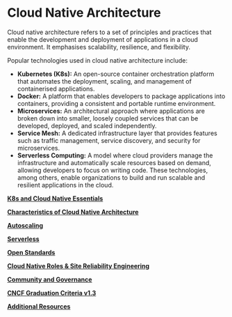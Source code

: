# Cloud Native Architecture
Cloud native architecture refers to a set of principles and practices that enable the development and deployment of applications in a cloud environment. It emphasises scalability, resilience, and flexibility.

Popular technologies used in cloud native architecture include:

- **Kubernetes (K8s):** An open-source container orchestration platform that automates the deployment, scaling, and management of containerised applications.
- **Docker:** A platform that enables developers to package applications into containers, providing a consistent and portable runtime environment.
- **Microservices:** An architectural approach where applications are broken down into smaller, loosely coupled services that can be developed, deployed, and scaled independently.
- **Service Mesh:** A dedicated infrastructure layer that provides features such as traffic management, service discovery, and security for microservices.
- **Serverless Computing:** A model where cloud providers manage the infrastructure and automatically scale resources based on demand, allowing developers to focus on writing code.
These technologies, among others, enable organizations to build and run scalable and resilient applications in the cloud.

[**K8s and Cloud Native Essentials**](https://kevinsulatra.github.io/k8snotes/kcna_notes/k8s_cloud_native_essentials.html)

[**Characteristics of Cloud Native Architecture**]()

[**Autoscaling**]()

[**Serverless**]()

[**Open Standards**]()

[**Cloud Native Roles & Site Reliability Engineering**]()

[**Community and Governance**]()

[**CNCF Graduation Criteria v1.3**]()

[**Additional Resources**]()
